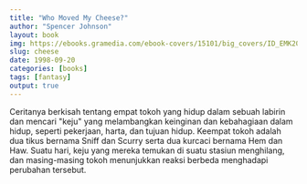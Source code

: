 ```yaml
---
title: "Who Moved My Cheese?"
author: "Spencer Johnson"
layout: book
img: https://ebooks.gramedia.com/ebook-covers/15101/big_covers/ID_EMK2014MTH07WMMCU_B.jpg
slug: cheese
date: 1998-09-20
categories: [books]
tags: [fantasy]
output: true
---
```


Ceritanya berkisah tentang empat tokoh yang hidup dalam sebuah labirin dan mencari "keju" yang melambangkan keinginan dan kebahagiaan dalam hidup, seperti pekerjaan, harta, dan tujuan hidup. Keempat tokoh adalah dua tikus bernama Sniff dan Scurry serta dua kurcaci bernama Hem dan Haw. Suatu hari, keju yang mereka temukan di suatu stasiun menghilang, dan masing-masing tokoh menunjukkan reaksi berbeda menghadapi perubahan tersebut.

